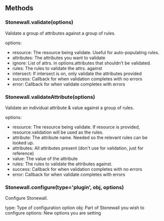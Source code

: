## Methods

### Stonewall.validate(options)
Validate a group of attributes against a group of rules.

options:
* resource: The resource being validate. Useful for auto-populating rules.
* attributes: The attributes you want to validate
* ignore: List of attrs. in options.attributes that shouldn't be validated.
* rules: The rules to validate the attrs. against
* intersect: If intersect is on, only validate the attributes provided
* success: Callback for when validation completes with no errors
* error: Callback for when validate completes with errors

### Stonewall.validateAttribute(options)
Validate an individual attribute & value against a group of rules.

options:
* resource: The resource being validate. If resource is provided, resource.validation will be used as the rules.
* attribute: The attribute name. Needed so the relevant rules can be looked up.
* attributes: All attributes present (don't use for validation, just for reference)
* value: The value of the attribute
* rules: The rules to validate the attributes against.
* success: Callback for when validation completes with no errors
* error: Callback for when validate completes with errors


### Stonewall.configure(type='plugin', obj, options)
Configure Stonewall.

type: Type of configuration option
obj: Part of Stonewall you wish to configure
options: New options you are setting
